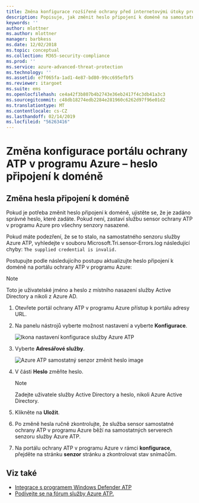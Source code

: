 ```yaml
---
title: Změna konfigurace rozšířené ochrany před internetovými útoky pro Azure – heslo připojení k doméně | Dokumentace Microsoftu
description: Popisuje, jak změnit heslo připojení k doméně na samostatný senzor ochrany ATP v programu Azure.
keywords: ''
author: mlottner
ms.author: mlottner
manager: barbkess
ms.date: 12/02/2018
ms.topic: conceptual
ms.collection: M365-security-compliance
ms.prod: ''
ms.service: azure-advanced-threat-protection
ms.technology: ''
ms.assetid: e7f065fa-1ad1-4e87-bd80-99cc695efbf5
ms.reviewer: itargoet
ms.suite: ems
ms.openlocfilehash: ce4a42f3b807b4b2743e36eb2417f4c3db41a3c3
ms.sourcegitcommit: c48db18274edb2284e281960c6262d97f96e01d2
ms.translationtype: MT
ms.contentlocale: cs-CZ
ms.lasthandoff: 02/14/2019
ms.locfileid: "56263416"
---
```

# <a name="change-azure-atp-portal-configuration---domain-connectivity-password"></a>Změna konfigurace portálu ochrany ATP v programu Azure – heslo připojení k doméně



## <a name="change-the-domain-connectivity-password"></a>Změna hesla připojení k doméně
Pokud je potřeba změnit heslo připojení k doméně, ujistěte se, že je zadáno správné heslo, které zadáte. Pokud není, zastaví službu sensor ochrany ATP v programu Azure pro všechny senzory nasazené.

Pokud máte podezření, že se to stalo, na samostatného senzoru služby Azure ATP, vyhledejte v souboru Microsoft.Tri.sensor-Errors.log následující chyby: `The supplied credential is invalid.`

Postupujte podle následujícího postupu aktualizujte heslo připojení k doméně na portálu ochrany ATP v programu Azure:

> [!NOTE]
> Toto je uživatelské jméno a heslo z místního nasazení služby Active Directory a nikoli z Azure AD.

1. Otevřete portál ochrany ATP v programu Azure přístup k portálu adresy URL.

2. Na panelu nástrojů vyberte možnost nastavení a vyberte **Konfigurace**.

   ![Ikona nastavení konfigurace služby Azure ATP](media/atp-config-menu.png)

3. Vyberte **Adresářové služby**.

   ![Azure ATP samostatný senzor změnit heslo image](media/directory-services.png)

4. V části **Heslo** změňte heslo.

   > [!NOTE]
   > Zadejte uživatele služby Active Directory a heslo, nikoli Azure Active Directory.

5. Klikněte na **Uložit**.

6. Po změně hesla ručně zkontrolujte, že služba sensor samostatné ochrany ATP v programu Azure běží na samostatných serverech senzoru služby Azure ATP.

7. Na portálu ochrany ATP v programu Azure v rámci **konfigurace**, přejděte na stránku **senzor** stránku a zkontrolovat stav snímačům.

## <a name="see-also"></a>Viz také

- [Integrace s programem Windows Defender ATP](integrate-wd-atp.md)
- [Podívejte se na fórum služby Azure ATP.](https://aka.ms/azureatpcommunity)
